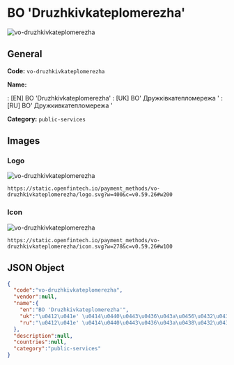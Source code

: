
# BO 'Druzhkivkateplomerezha' 
![vo-druzhkivkateplomerezha](https://static.openfintech.io/payment_methods/vo-druzhkivkateplomerezha/logo.svg?w=400&c=v0.59.26#w200)  

## General 
**Code:** `vo-druzhkivkateplomerezha` 
 
**Name:** 
 
:	[EN] BO 'Druzhkivkateplomerezha' 
:	[UK] ВО' Дружківкатепломережа ' 
:	[RU] ВО' Дружкивкатепломережа ' 
 
**Category:** `public-services` 
 

## Images 

### Logo 
![vo-druzhkivkateplomerezha](https://static.openfintech.io/payment_methods/vo-druzhkivkateplomerezha/logo.svg?w=400&c=v0.59.26#w200)  

```
https://static.openfintech.io/payment_methods/vo-druzhkivkateplomerezha/logo.svg?w=400&c=v0.59.26#w200
```  

### Icon 
![vo-druzhkivkateplomerezha](https://static.openfintech.io/payment_methods/vo-druzhkivkateplomerezha/icon.svg?w=278&c=v0.59.26#w100)  

```
https://static.openfintech.io/payment_methods/vo-druzhkivkateplomerezha/icon.svg?w=278&c=v0.59.26#w100
```  

## JSON Object 

```json
{
  "code":"vo-druzhkivkateplomerezha",
  "vendor":null,
  "name":{
    "en":"BO 'Druzhkivkateplomerezha'",
    "uk":"\u0412\u041e' \u0414\u0440\u0443\u0436\u043a\u0456\u0432\u043a\u0430\u0442\u0435\u043f\u043b\u043e\u043c\u0435\u0440\u0435\u0436\u0430 '",
    "ru":"\u0412\u041e' \u0414\u0440\u0443\u0436\u043a\u0438\u0432\u043a\u0430\u0442\u0435\u043f\u043b\u043e\u043c\u0435\u0440\u0435\u0436\u0430 '"
  },
  "description":null,
  "countries":null,
  "category":"public-services"
}
```  
